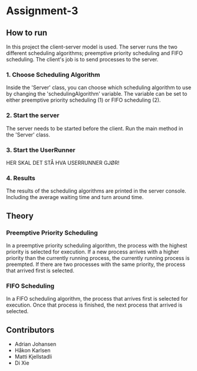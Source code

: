# Assignment-3

## How to run
In this project the client-server model is used. The server runs the two different scheduling algorithms; 
preemptive priority scheduling and FIFO scheduling. The client's job is to send processes to the server.

### 1. Choose Scheduling Algorithm
Inside the 'Server' class, you can choose which scheduling algorithm to use by changing the 'schedulingAlgorithm' 
variable. The variable can be set to either preemptive priority scheduling (1) or FIFO scheduling (2).

### 2. Start the server
The server needs to be started before the client. Run the main method in the 'Server' class.

### 3. Start the UserRunner
HER SKAL DET STÅ HVA USERRUNNER GJØR!

### 4. Results
The results of the scheduling algorithms are printed in the server console. Including the average waiting time and turn
around time.


## Theory

### Preemptive Priority Scheduling
In a preemptive priority scheduling algorithm, the process with the highest priority is selected for execution.
If a new process arrives with a higher priority than the currently running process, the currently running process is 
preempted. If there are two processes with the same priority, the process that arrived first is selected.

### FIFO Scheduling
In a FIFO scheduling algorithm, the process that arrives first is selected for execution. 
Once that process is finished, the next process that arrived is selected.


## Contributors
- Adrian Johansen
- Håkon Karlsen
- Matti Kjellstadli
- Di Xie
